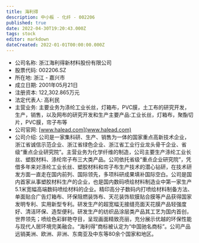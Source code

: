 ```yaml
---
title: 海利得
description: 中小板 - 化纤 - 002206
published: true
date: 2022-04-30T19:20:43.000Z
tags: stock
editor: markdown
dateCreated: 2022-01-01T00:00:00.000Z
---
```


- 公司名称: 浙江海利得新材料股份有限公司
- 股票代码: 002206.SZ
- 所在地: 浙江 - 嘉兴市
- 成立日期: 2001年05月21日
- 注册资本: 122,302.865万元
- 法定代表人: 高利民
- 主营业务: 主要业务为涤纶工业长丝，灯箱布，PVC膜，土工布的研究开发，生产，销售，以及网布的研究开发和生产主要产品:工业长丝，灯箱布，聚酯切片，PVC膜，帘子布等
- 公司官网: [www.halead.com](www.halead.com)
- 公司介绍: 公司是一家集科研、生产、销售为一体的国家重点高新技术企业，浙江省诚信示范企业、浙江省绿色企业、浙江省工业行业龙头骨干企业、省级“重点企业研究院”。主营业务为化学纤维的制造，公司主要生产涤纶工业长丝、塑胶材料、涤纶帘子布三大类产品。公司依托省级“重点企业研究院”，凭借多年来对涤纶工业长丝、塑胶材料和帘子布生产技术的潜心钻研，在技术研发方面一直走在国内前列、国际领先，多项科研成果填补国际空白。公司是国内首家从事塑胶材料生产的企业，也是国内数码喷绘材料制造业中第一家生产5.1米宽幅高端数码喷绘材料的企业。精印高分子数码内打喷绘材料制备方法、单面贴合广告灯箱布、环保阻燃装饰布、天花装饰软膜贴合膜等产品获得国家发明专利、实用新型专利。研发生产的超宽幅无接缝亮面天花膜产品轻强度好、清洁环保、造型便利。研发生产的纺织品涂层类产品其工艺为国内首创，世界领先；喷绘色彩鲜艳夺目，呈现画面精致亮丽，充分展示优越的环保性能与现代人居环境完美融合。“海利得”商标被认定为“中国驰名商标”。公司产品远销美洲、欧洲、非洲、东南亚及中东等80余个国家和地区。


